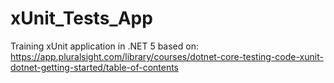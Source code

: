 # xUnit_Tests_App

Training xUnit application in .NET 5 based on: https://app.pluralsight.com/library/courses/dotnet-core-testing-code-xunit-dotnet-getting-started/table-of-contents
